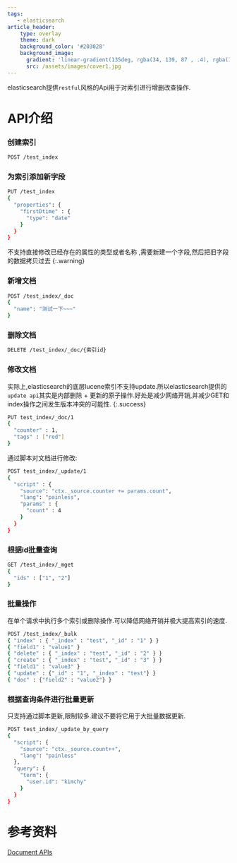 ```yaml
---
tags: 
   - elasticsearch
article_header:
    type: overlay
    theme: dark
    background_color: '#203028'
    background_image:
      gradient: 'linear-gradient(135deg, rgba(34, 139, 87 , .4), rgba(139, 34, 139, .4))'
      src: /assets/images/cover1.jpg
---
```


elasticsearch提供`restful`风格的Api用于对索引进行增删改查操作.

<!--more-->

# API介绍

### 创建索引

```bash
POST /test_index
```

### 为索引添加新字段

```bash
PUT /test_index
{
  "properties": {
    "firstDtime" : {
      "type": "date"
    }
  }
}
```
不支持直接修改已经存在的属性的类型或者名称 ,需要新建一个字段,然后把旧字段的数据拷贝过去
{:.warning}

### 新增文档

```bash
POST /test_index/_doc
{
  "name": "测试一下~~~"
}
```

### 删除文档

```bash
DELETE /test_index/_doc/{索引id}
```

### 修改文档

实际上,elasticsearch的底层lucene索引不支持update.所以elasticsearch提供的`update api`其实是内部删除 + 更新的原子操作.好处是减少网络开销,并减少GET和index操作之间发生版本冲突的可能性.
{:.success}

```bash
PUT test_index/_doc/1
{
  "counter" : 1,
  "tags" : ["red"]
}
```

通过脚本对文档进行修改:

```bash
POST test_index/_update/1
{
  "script" : {
    "source": "ctx._source.counter += params.count",
    "lang": "painless",
    "params" : {
      "count" : 4
    }
  }
}
```

### 根据id批量查询

```bash
GET /test_index/_mget
{
  "ids" : ["1", "2"]
}
```

### 批量操作

在单个请求中执行多个索引或删除操作.可以降低网络开销并极大提高索引的速度.

```bash
POST /test_index/_bulk
{ "index" : { "_index" : "test", "_id" : "1" } }
{ "field1" : "value1" }
{ "delete" : { "_index" : "test", "_id" : "2" } }
{ "create" : { "_index" : "test", "_id" : "3" } }
{ "field1" : "value3" }
{ "update" : {"_id" : "1", "_index" : "test"} }
{ "doc" : {"field2" : "value2"} }
```
### 根据查询条件进行批量更新

只支持通过脚本更新,限制较多.建议不要将它用于大批量数据更新.

```bash
POST test_index/_update_by_query
{
  "script": {
    "source": "ctx._source.count++",
    "lang": "painless"
  },
  "query": {
    "term": {
      "user.id": "kimchy"
    }
  }
}
```

# 参考资料

[Document APIs](https://github.com/elastic/elasticsearch/edit/7.13/docs/reference/docs.asciidoc)

